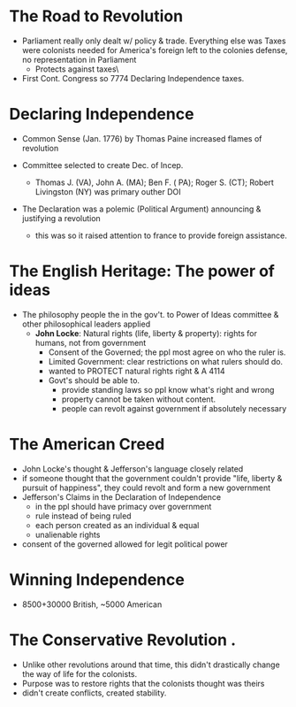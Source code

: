 

# The Road to Revolution
- Parliament really only dealt w/ policy & trade. Everything else was Taxes were colonists needed for America's foreign left to the colonies defense, no representation in Parliament
	- Protects against taxes\
- First Cont. Congress so 7774 Declaring Independence taxes.


# Declaring Independence
- Common Sense (Jan. 1776) by Thomas Paine increased flames of revolution
- Committee selected to create Dec. of Incep.
	- Thomas J. (VA), John A. (MA); Ben F. ( PA); Roger S. (CT); Robert Livingston (NY) was primary outher DOI

- The Declaration was a polemic (Political Argument) announcing & justifying a revolution 

	- this was so it raised attention to france to provide foreign assistance.

# The English Heritage: The power of ideas
- The philosophy people the in the gov't. to Power of Ideas committee & other philosophical leaders applied
	-	**John Locke**: Natural rights (life, liberty & property): rights for humans, not from government
		-	Consent of the Governed; the ppl most agree on who the ruler is.
		-	Limited Government: clear restrictions on what rulers should do.
		-	wanted to PROTECT natural rights right & A 4114
		-	Govt's should be able to.
			-	provide standing laws so ppl know what's right and wrong
			-   property cannot be taken without content. 
			-   people can revolt against government if absolutely necessary

# The American Creed
 - John Locke's thought & Jefferson's language closely related 
 - if someone thought that the government couldn't provide "life, liberty & pursuit of happiness", they could revolt and form a new government
- Jefferson's Claims in the Declaration of Independence
	- in the ppl should have primacy over government
	- rule instead of being ruled
	- each person created as an individual & equal 
	- unalienable rights
 - consent of the governed allowed for legit political power
 # Winning Independence 
 - 8500+30000 British, ~5000 American 
 
 # The Conservative Revolution .
- Unlike other revolutions around that time, this didn't drastically change the way of life for the colonists. 
- Purpose was to restore rights that the colonists thought was theirs 
- didn't create conflicts, created stability.